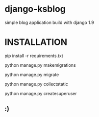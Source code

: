 # django-ksblog
simple blog application build with django 1.9

# INSTALLATION
pip install -r requirements.txt

python manage.py makemigrations

python manage.py migrate

python manage.py collectstatic

python manage.py createsuperuser

## :)

